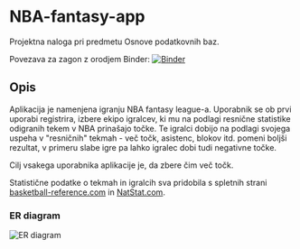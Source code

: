 # NBA-fantasy-app
Projektna naloga pri predmetu Osnove podatkovnih baz.

Povezava za zagon z orodjem Binder:
[![Binder](https://mybinder.org/badge_logo.svg)](https://mybinder.org/v2/gh/marci314/NBA-fantasy-app.git/main?urlpath=proxy/8081/)

## Opis

Aplikacija je namenjena igranju NBA fantasy league-a. Uporabnik se ob prvi uporabi registrira, izbere ekipo igralcev, ki mu na podlagi resnične statistike odigranih tekem v NBA prinašajo točke. Te igralci dobijo na podlagi svojega uspeha v "resničnih" tekmah - več točk, asistenc, blokov itd. pomeni boljši rezultat, v primeru slabe igre pa lahko igralec dobi tudi negativne točke.

 Cilj vsakega uporabnika aplikacije je, da zbere čim več točk. 

Statistične podatke o tekmah in igralcih sva pridobila s spletnih strani [basketball-reference.com](basketball-reference.com) in [NatStat.com](https://natstat.com/).

### ER diagram

![ER diagram](Presentation/static/Images/opber3.png)






















